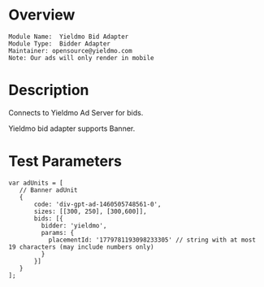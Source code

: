 # Overview

```
Module Name:  Yieldmo Bid Adapter
Module Type:  Bidder Adapter
Maintainer: opensource@yieldmo.com
Note: Our ads will only render in mobile
```

# Description

Connects to Yieldmo Ad Server for bids.

Yieldmo bid adapter supports Banner.

# Test Parameters
```
var adUnits = [
   // Banner adUnit
   {
       code: 'div-gpt-ad-1460505748561-0', 
       sizes: [[300, 250], [300,600]],
       bids: [{
         bidder: 'yieldmo',
         params: {
           placementId: '1779781193098233305' // string with at most 19 characters (may include numbers only) 
         }
       }]
   }
];
```